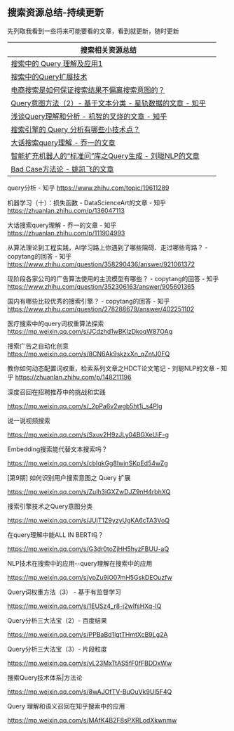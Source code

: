 ## 搜索资源总结-持续更新

先列取我看到一些将来可能要看的文章，看到就更新，随时更新

| 搜索相关资源总结                                             |      |
| ------------------------------------------------------------ | ---- |
| [搜索中的 Query 理解及应用1](https://mp.weixin.qq.com/s/rZMtsbMuyGwcy2KU7mzZhQ) |      |
| [搜索中的Query扩展技术](https://mp.weixin.qq.com/s/WRVwKaWvY-j-bkjxCprckQ) |      |
| [电商搜索是如何保证搜索结果不偏离搜索意图的？](https://www.zhihu.com/question/48614699) |      |
| [Query意图方法（2）- 基于文本分类 - 星轨数据的文章 - 知乎](https://zhuanlan.zhihu.com/p/89371806) |      |
| [浅谈Query理解和分析 - 机智的叉烧的文章 - 知乎](https://zhuanlan.zhihu.com/p/136313695) |      |
| [搜索引擎的 Query 分析有哪些小技术点？](https://www.zhihu.com/question/20681002) |      |
| [大话搜索query理解 - 乔一的文章](https://zhuanlan.zhihu.com/p/111904993) |      |
| [智能扩充机器人的“标准问”库之Query生成 - 刘聪NLP的文章](https://zhuanlan.zhihu.com/p/149429784) |      |
|[Bad Case方法论 - 姚凯飞的文章](https://zhuanlan.zhihu.com/p/148476667)||

query分析 - 知乎
https://www.zhihu.com/topic/19611289

机器学习（十）：损失函数 - DataScienceArt的文章 - 知乎
https://zhuanlan.zhihu.com/p/136047113

大话搜索query理解 - 乔一的文章 - 知乎
https://zhuanlan.zhihu.com/p/111904993

从算法理论到工程实践，AI学习路上你遇到了哪些阻碍、走过哪些弯路？ - copytang的回答 - 知乎
https://www.zhihu.com/question/358290436/answer/921061372

现阶段各家公司的广告算法使用的主流模型有哪些？ - copytang的回答 - 知乎
https://www.zhihu.com/question/352306163/answer/905601365

国内有哪些比较优秀的搜索引擎？ - copytang的回答 - 知乎
https://www.zhihu.com/question/278288679/answer/402251102

医疗搜索中的query词权重算法探索
https://mp.weixin.qq.com/s/JCdzhd1wBKIzDkoqW87OAg

搜索广告之自动化创意
https://mp.weixin.qq.com/s/8CN6Ak9skzxXn_qZntJ0FQ

教你如何动态配置词权重，检索系列文章之HDCT论文笔记 - 刘聪NLP的文章 - 知乎 https://zhuanlan.zhihu.com/p/148211196

深度召回在招聘推荐中的挑战和实践

https://mp.weixin.qq.com/s/_2pPa6v2wgb5ht1j_s4Plg

说一说视频搜索

https://mp.weixin.qq.com/s/Sxuv2H9zJLy04BGXeUiF-g

Embedding搜索能代替文本搜索吗？

https://mp.weixin.qq.com/s/cbIqkGg8IwjnSKpEd54wZg



[第9期] 如何识别用户搜索意图之 Query 扩展

https://mp.weixin.qq.com/s/Zulh3iGXZwDJZ9nH4rbhXQ



搜索引擎技术之Query意图分类

https://mp.weixin.qq.com/s/JUjT1Z9yzyUgKA6cTA3VoQ

在query理解中能ALL IN BERT吗？

https://mp.weixin.qq.com/s/G3dr0toZjHH5hyzFBUU-aQ

NLP技术在搜索中的应用--query理解在搜索中的应用

https://mp.weixin.qq.com/s/ypZu9iO07mH5GskDEOuzfw



Query词权重方法（3） - 基于有监督学习

https://mp.weixin.qq.com/s/1EUSz4_r8-j2wIfsHXq-IQ



Query分析三大法宝（2）- 百度结果

https://mp.weixin.qq.com/s/PPBaBd1lgtTHmtXcB9Lg2A

Query分析三大法宝（3）- 片段粒度

https://mp.weixin.qq.com/s/yL23MxTtAS5fF0fFBDDxWw

搜索Query技术体系|方法论

https://mp.weixin.qq.com/s/8wAJOfTV-BuOuVk9Ul5F4Q

Query 理解和语义召回在知乎搜索中的应用

https://mp.weixin.qq.com/s/MAfK4B2F8sPXRLodXkwnmw
